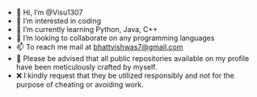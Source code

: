 - 👋 Hi, I’m @Visu1307
- 👀 I’m interested in coding
- 🌱 I’m currently learning Python, Java, C++
- 💞️ I’m looking to collaborate on any programming languages
- 📫 To reach me mail at bhattvishwas7@gmail.com
- 📂 Please be advised that all public repositories available on my profile have been meticulously crafted by myself.
- ❌ I kindly request that they be utilized responsibly and not for the purpose of cheating or avoiding work.
